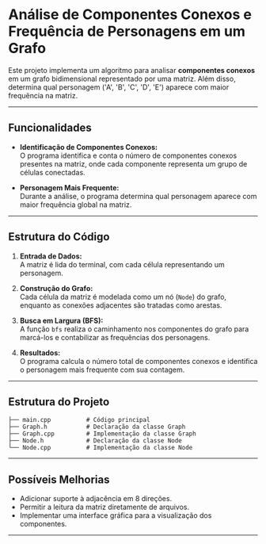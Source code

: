 # **Análise de Componentes Conexos e Frequência de Personagens em um Grafo**

Este projeto implementa um algoritmo para analisar **componentes conexos** em um grafo bidimensional representado por uma matriz. Além disso, determina qual personagem ('A', 'B', 'C', 'D', 'E') aparece com maior frequência na matriz.

---

## **Funcionalidades**

- **Identificação de Componentes Conexos:**  
  O programa identifica e conta o número de componentes conexos presentes na matriz, onde cada componente representa um grupo de células conectadas.

- **Personagem Mais Frequente:**  
  Durante a análise, o programa determina qual personagem aparece com maior frequência global na matriz.

---

## **Estrutura do Código**

1. **Entrada de Dados:**  
   A matriz é lida do terminal, com cada célula representando um personagem.

2. **Construção do Grafo:**  
   Cada célula da matriz é modelada como um nó (`Node`) do grafo, enquanto as conexões adjacentes são tratadas como arestas.

3. **Busca em Largura (BFS):**  
   A função `bfs` realiza o caminhamento nos componentes do grafo para marcá-los e contabilizar as frequências dos personagens.

4. **Resultados:**  
   O programa calcula o número total de componentes conexos e identifica o personagem mais frequente com sua contagem.

---

## **Estrutura do Projeto**

```
├── main.cpp          # Código principal
├── Graph.h           # Declaração da classe Graph
├── Graph.cpp         # Implementação da classe Graph
├── Node.h            # Declaração da classe Node
└── Node.cpp          # Implementação da classe Node
```

---

## **Possíveis Melhorias**

- Adicionar suporte à adjacência em 8 direções.
- Permitir a leitura da matriz diretamente de arquivos.
- Implementar uma interface gráfica para a visualização dos componentes.

---
